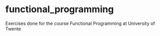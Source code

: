 # functional_programming

Exercises done for the course Functional Programming at University of Twente
